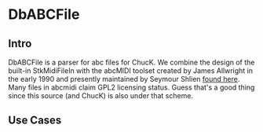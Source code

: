 # DbABCFile

## Intro

DbABCFile is a parser for abc files for ChucK.  We combine the
design of the built-in StkMidiFileIn with the abcMIDI toolset
created by James Allwright in the early 1990 and presently maintained 
by Seymour Shlien [found here](https://github.com/sshlien/abcmidi).
Many files in abcmidi claim GPL2 licensing status.  Guess that's
a good thing since this source (and ChucK) is also under that scheme.

## Use Cases


